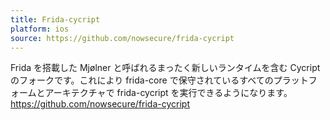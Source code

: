 ```yaml
---
title: Frida-cycript
platform: ios
source: https://github.com/nowsecure/frida-cycript
---
```


Frida を搭載した Mjølner と呼ばれるまったく新しいランタイムを含む Cycript のフォークです。これにより frida-core で保守されているすべてのプラットフォームとアーキテクチャで frida-cycript を実行できるようになります。 <https://github.com/nowsecure/frida-cycript>
